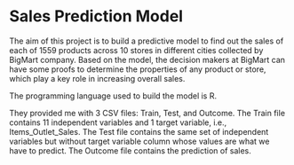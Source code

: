 # Sales Prediction Model
The aim of this project is to build a predictive model to find out the sales of each of 1559 products across 10 stores in different cities collected by BigMart company. 
Based on the model, the decision makers at BigMart can have some proofs to determine the properties of any product or store, which play a key role in increasing overall sales. 

The programming language used to build the model is R.

They provided me with 3 CSV files: Train, Test, and Outcome. 
The Train file contains 11 independent variables and 1 target variable, i.e., Items_Outlet_Sales.
The Test file contains the same set of independent variables but without target variable column whose values are what we have to predict.
The Outcome file contains the prediction of sales.
